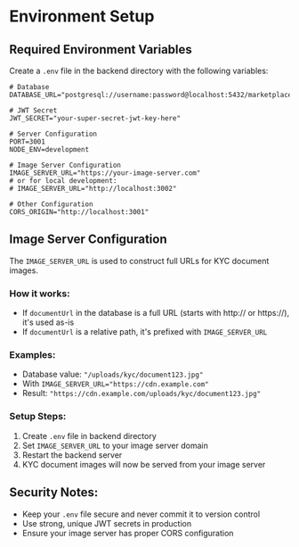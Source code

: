 # Environment Setup

## Required Environment Variables

Create a `.env` file in the backend directory with the following variables:

```env
# Database
DATABASE_URL="postgresql://username:password@localhost:5432/marketplace_db"

# JWT Secret
JWT_SECRET="your-super-secret-jwt-key-here"

# Server Configuration
PORT=3001
NODE_ENV=development

# Image Server Configuration
IMAGE_SERVER_URL="https://your-image-server.com"
# or for local development:
# IMAGE_SERVER_URL="http://localhost:3002"

# Other Configuration
CORS_ORIGIN="http://localhost:3001"
```

## Image Server Configuration

The `IMAGE_SERVER_URL` is used to construct full URLs for KYC document images. 

### How it works:
- If `documentUrl` in the database is a full URL (starts with http:// or https://), it's used as-is
- If `documentUrl` is a relative path, it's prefixed with `IMAGE_SERVER_URL`

### Examples:
- Database value: `"/uploads/kyc/document123.jpg"`
- With `IMAGE_SERVER_URL="https://cdn.example.com"`
- Result: `"https://cdn.example.com/uploads/kyc/document123.jpg"`

### Setup Steps:
1. Create `.env` file in backend directory
2. Set `IMAGE_SERVER_URL` to your image server domain
3. Restart the backend server
4. KYC document images will now be served from your image server

## Security Notes:
- Keep your `.env` file secure and never commit it to version control
- Use strong, unique JWT secrets in production
- Ensure your image server has proper CORS configuration 